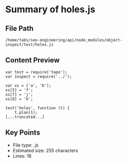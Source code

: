 # Summary of holes.js
  
## File Path
`/home/tabs/seo-engineering/api/node_modules/object-inspect/test/holes.js`

## Content Preview
```
var test = require('tape');
var inspect = require('../');

var xs = ['a', 'b'];
xs[5] = 'f';
xs[7] = 'j';
xs[8] = 'k';

test('holes', function (t) {
    t.plan(1);
[...truncated...]
```

## Key Points
- File type: .js
- Estimated size: 255 characters
- Lines: 16
